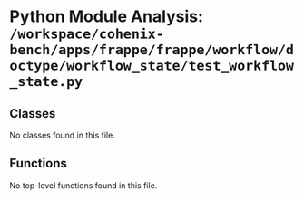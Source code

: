 # Python Module Analysis: `/workspace/cohenix-bench/apps/frappe/frappe/workflow/doctype/workflow_state/test_workflow_state.py`

## Classes

No classes found in this file.


## Functions

No top-level functions found in this file.
